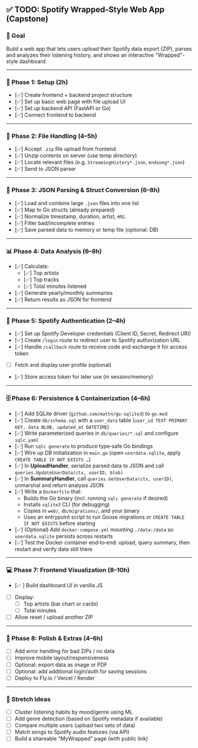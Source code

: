 ## ✅ TODO: Spotify Wrapped‑Style Web App (Capstone)

### 🎯 Goal  
Build a web app that lets users upload their Spotify data export (ZIP), parses and analyzes their listening history, and shows an interactive "Wrapped"-style dashboard.

---

### 🧱 Phase 1: Setup (2h)  
- [✅] Create frontend + backend project structure  
- [✅] Set up basic web page with file upload UI  
- [✅] Set up backend API (FastAPI or Go)  
- [✅] Connect frontend to backend  

---

### 📂 Phase 2: File Handling (4–5h)  
- [✅] Accept `.zip` file upload from frontend  
- [✅] Unzip contents on server (use temp directory)  
- [✅] Locate relevant files (e.g. `StreamingHistory*.json`, `endsong*.json`)  
- [✅] Send to JSON parser  

---

### 📄 Phase 3: JSON Parsing & Struct Conversion (6–8h)  
- [✅] Load and combine large `.json` files into one list  
- [✅] Map to Go structs (already prepared)  
- [✅] Normalize timestamp, duration, artist, etc.  
- [✅] Filter bad/incomplete entries  
- [✅] Save parsed data to memory or temp file (optional: DB)  

---

### 📊 Phase 4: Data Analysis (6–8h)  
- [✅] Calculate:  
  - [✅] Top artists  
  - [✅] Top tracks  
  - [✅] Total minutes listened  
- [✅] Generate yearly/monthly summaries  
- [✅] Return results as JSON for frontend  

---

### 🔐 Phase 5: Spotify Authentication (2–4h)  
- [✅] Set up Spotify Developer credentials (Client ID, Secret, Redirect URI)  
- [✅] Create `/login` route to redirect user to Spotify authorization URL  
- [✅] Handle `/callback` route to receive code and exchange it for access token  
- [ ] Fetch and display user profile (optional)  
- [✅] Store access token for later use (in session/memory)  

---

### 🗄️ Phase 6: Persistence & Containerization (4–6h)  
- [✅] Add SQLite driver (`github.com/mattn/go-sqlite3`) to `go.mod`  
- [✅] Create `db/schema.sql` with a `user_data` table (`user_id TEXT PRIMARY KEY, data BLOB, updated_at DATETIME`)  
- [✅] Write parameterized queries in `db/queries/*.sql` and configure `sqlc.yaml`  
- [✅] Run `sqlc generate` to produce type‑safe Go bindings  
- [✅] Wire up DB initialization in `main.go` (open `userdata.sqlite`, apply `CREATE TABLE IF NOT EXISTS …`)  
- [✅] In **UploadHandler**, serialize parsed data to JSON and call `queries.UpdateUserData(ctx, userID, blob)`  
- [✅] In **SummaryHandler**, call `queries.GetUserData(ctx, userID)`, unmarshal and return analysis JSON  
- [✅] Write a `Dockerfile` that:  
  - Builds the Go binary (incl. running `sqlc generate` if desired)  
  - Installs `sqlite3` CLI (for debugging)  
  - Copies in `web/`, `db/migrations/`, and your binary  
  - Uses an entrypoint script to run Goose migrations or `CREATE TABLE IF NOT EXISTS` before starting  
- [✅] (Optional) Add `docker-compose.yml` mounting `./data:/data` so `userdata.sqlite` persists across restarts  
- [✅] Test the Docker container end‑to‑end: upload, query summary, then restart and verify data still there  

---

### 💻 Phase 7: Frontend Visualization (8–10h)  
- [✅ ] Build dashboard UI in vanilla JS  
- [ ] Display:  
  - [ ] Top artists (bar chart or cards)  
  - [ ] Total minutes 
- [ ] Allow reset / upload another ZIP  

---

### 🧪 Phase 8: Polish & Extras (4–6h)  
- [ ] Add error handling for bad ZIPs / no data  
- [ ] Improve mobile layout/responsiveness  
- [ ] Optional: export data as image or PDF  
- [ ] Optional: add additional login/auth for saving sessions  
- [ ] Deploy to Fly.io / Vercel / Render  

---

### 🧠 Stretch Ideas  
- [ ] Cluster listening habits by mood/genre using ML  
- [ ] Add genre detection (based on Spotify metadata if available)  
- [ ] Compare multiple users (upload two sets of data)  
- [ ] Match songs to Spotify audio features (via API)  
- [ ] Build a shareable "MyWrapped" page (with public link)  
